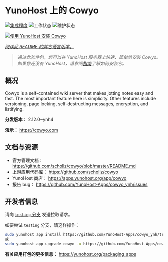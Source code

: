 <!--
注意：此 README 由 <https://github.com/YunoHost/apps/tree/master/tools/readme_generator> 自动生成
请勿手动编辑。
-->

# YunoHost 上的 Cowyo

[![集成程度](https://dash.yunohost.org/integration/cowyo.svg)](https://ci-apps.yunohost.org/ci/apps/cowyo/) ![工作状态](https://ci-apps.yunohost.org/ci/badges/cowyo.status.svg) ![维护状态](https://ci-apps.yunohost.org/ci/badges/cowyo.maintain.svg)

[![使用 YunoHost 安装 Cowyo](https://install-app.yunohost.org/install-with-yunohost.svg)](https://install-app.yunohost.org/?app=cowyo)

*[阅读此 README 的其它语言版本。](./ALL_README.md)*

> *通过此软件包，您可以在 YunoHost 服务器上快速、简单地安装 Cowyo。*  
> *如果您还没有 YunoHost，请参阅[指南](https://yunohost.org/install)了解如何安装它。*

## 概况

Cowyo is a self-contained wiki server that makes jotting notes easy and fast. The most important feature here is simplicity. Other features include versioning, page locking, self-destructing messages, encryption, and listifying.


**分发版本：** 2.12.0~ynh4

**演示：** <https://cowyo.com>
## 文档与资源

- 官方管理文档： <https://github.com/schollz/cowyo/blob/master/README.md>
- 上游应用代码库： <https://github.com/schollz/cowyo>
- YunoHost 商店： <https://apps.yunohost.org/app/cowyo>
- 报告 bug： <https://github.com/YunoHost-Apps/cowyo_ynh/issues>

## 开发者信息

请向 [`testing` 分支](https://github.com/YunoHost-Apps/cowyo_ynh/tree/testing) 发送拉取请求。

如要尝试 `testing` 分支，请这样操作：

```bash
sudo yunohost app install https://github.com/YunoHost-Apps/cowyo_ynh/tree/testing --debug
或
sudo yunohost app upgrade cowyo -u https://github.com/YunoHost-Apps/cowyo_ynh/tree/testing --debug
```

**有关应用打包的更多信息：** <https://yunohost.org/packaging_apps>
